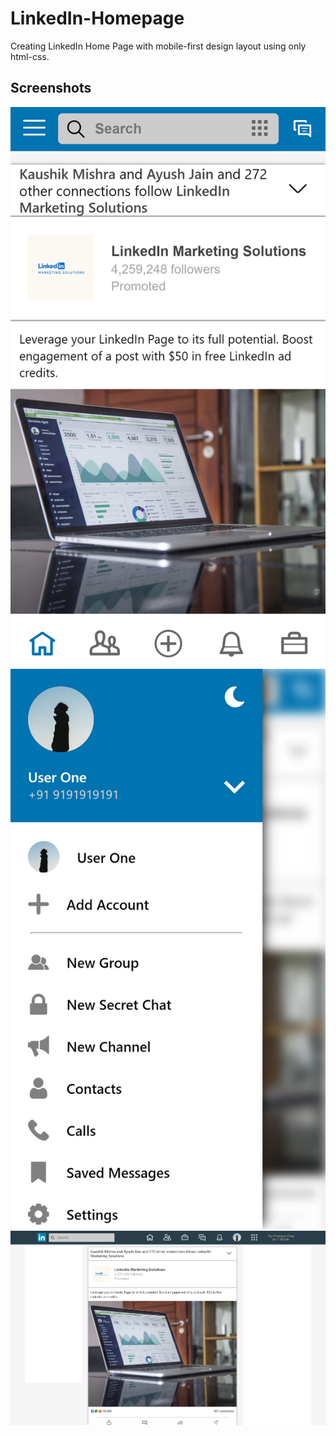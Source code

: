# LinkedIn-Homepage
Creating LinkedIn Home Page with mobile-first design layout using only html-css.

## Screenshots

![screenshot 1](./screenshots/1.png "1")
![screenshot 2](./screenshots/2.png "2")
![screenshot 3](./screenshots/3.png "3")